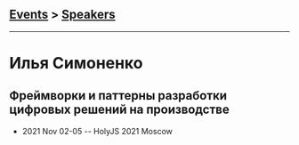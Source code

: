 ## [Events](../README.md) > [Speakers](../speakers.md)
---

# Илья Симоненко

## Фреймворки и паттерны разработки цифровых решений на производстве
- 2021 Nov 02-05 -- HolyJS 2021 Moscow    
